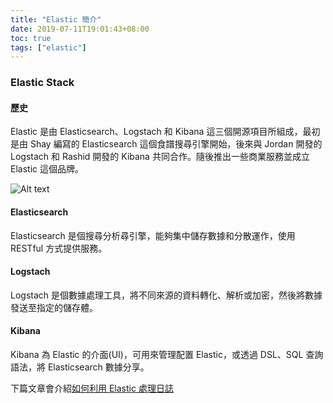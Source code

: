 ```yaml
---
title: "Elastic 簡介"
date: 2019-07-11T19:01:43+08:00
toc: true
tags: ["elastic"]
---
```


<!--more-->

### Elastic Stack

#### 歷史

Elastic 是由 Elasticsearch、Logstach 和 Kibana 這三個開源項目所組成，最初是由 Shay 編寫的 Elasticsearch 這個食譜搜尋引擎開始，後來與 Jordan 開發的 Logstach 和 Rashid 開發的 Kibana 共同合作。隨後推出一些商業服務並成立 Elastic 這個品牌。

![Alt text](/images/elk-stack.svg)

#### Elasticsearch

Elasticsearch 是個搜尋分析尋引擎，能夠集中儲存數據和分散運作，使用 RESTful 方式提供服務。

#### Logstach

Logstach 是個數據處理工具，將不同來源的資料轉化、解析或加密，然後將數據發送至指定的儲存體。

#### Kibana

Kibana 為 Elastic 的介面(UI)，可用來管理配置 Elastic，或透過 DSL、SQL 查詢語法，將 Elasticsearch 數據分享。

下篇文章會介紹[如何利用 Elastic 處理日誌](https://reddtsai.github.io/posts/elk_logging)
